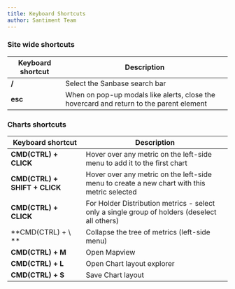 ```yaml
---
title: Keyboard Shortcuts
author: Santiment Team
---
```


### Site wide shortcuts

| Keyboard shortcut | Description
|-----------|------------
|**/** | Select the Sanbase search bar
|**esc** | When on pop-up modals like alerts, close the hovercard and return to the parent element

### Charts shortcuts

| Keyboard shortcut | Description
|-----------|------------
|**CMD(CTRL) + CLICK** | Hover over any metric on the left-side menu to add it to the first chart
|**CMD(CTRL) + SHIFT + CLICK** | Hover over any metric on the left-side menu to create a new chart with this metric selected
|**CMD(CTRL) + CLICK** | For Holder Distribution metrics - select only a single group of holders (deselect all others)
|**CMD(CTRL) + \ ** | Collapse the tree of metrics (left-side menu)
|**CMD(CTRL) + M** | Open Mapview
|**CMD(CTRL) + L** | Open Chart layout explorer
|**CMD(CTRL) + S** | Save Chart layout
